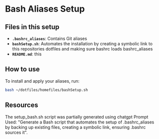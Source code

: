 # Bash Aliases Setup

## Files in this setup
- **`.bashrc_aliases`**: Contains Git aliases
- **`bashSetup.sh`**: Automates the installation by creating a symbolic link to this repositories dotfiles and making sure bashrc loads bashrc_aliases
- **`README.md`**: this

## How to use
To install and apply your aliases, run:
```bash
bash ~/dotfiles/homefiles/bashSetup.sh
```

## Resources
The setup_bash.sh script was partially generated using chatgpt
Prompt Used:
"Generate a Bash script that automates the setup of .bashrc_aliases by backing up existing files, creating a symbolic link, ensuring .bashrc sources it".
